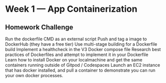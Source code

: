 # Week 1 — App Containerization

## Homework Challenge

Run the dockerfile CMD as an external script
Push and tag a image to DockerHub (they have a free tier)
Use multi-stage building for a Dockerfile build
Implement a healthcheck in the V3 Docker compose file
Research best practices of Dockerfiles and attempt to implement it in your Dockerfile
Learn how to install Docker on your localmachine and get the same containers running outside of Gitpod / Codespaces
Launch an EC2 instance that has docker installed, and pull a container to demonstrate you can run your own docker processes.
